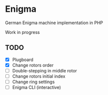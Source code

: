 # Enigma
German Enigma machine implementation in PHP

Work in progress


## TODO
- [x] Plugboard
- [x] Change rotors order
- [ ] Double-stepping in middle rotor
- [ ] Change rotors initial index
- [ ] Change ring settings
- [ ] Enigma CLI (interactive)
